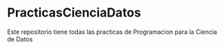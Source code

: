 # PracticasCienciaDatos
Este repositorio tiene todas las practicas de Programacion para la Ciencia de Datos
